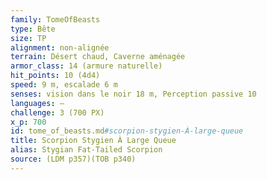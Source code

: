 ```yaml
---
family: TomeOfBeasts
type: Bête
size: TP
alignment: non-alignée
terrain: Désert chaud, Caverne aménagée
armor_class: 14 (armure naturelle)
hit_points: 10 (4d4)
speed: 9 m, escalade 6 m
senses: vision dans le noir 18 m, Perception passive 10
languages: —
challenge: 3 (700 PX)
x_p: 700
id: tome_of_beasts.md#scorpion-stygien-À-large-queue
title: Scorpion Stygien À Large Queue
alias: Stygian Fat-Tailed Scorpion
source: (LDM p357)(TOB p340)
---
```



